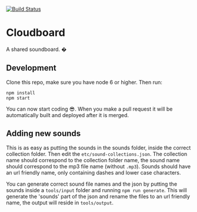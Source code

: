 [![Build Status](https://travis-ci.org/ngerritsen/cloudboard.svg?branch=master)](https://travis-ci.org/ngerritsen/cloudboard)

# Cloudboard

A shared soundboard. �

## Development

Clone this repo, make sure you have node 6 or higher. Then run:

```
npm install
npm start
```

You can now start coding 😎. When you make a pull request it will be automatically built and deployed after it is merged.

## Adding new sounds

This is as easy as putting the sounds in the sounds folder, inside the correct collection folder. Then edit the `etc/sound-collections.json`. The collection name should correspond to the collection folder name, the sound name should correspond to the mp3 file name (without `.mp3`). Sounds should have an url friendly name, only containing dashes and lower case characters.

You can generate correct sound file names and the json by putting the sounds inside a `tools/input` folder and running `npm run generate`. This will generate the 'sounds' part of the json and rename the files to an url friendly name, the output will reside in `tools/output`.
